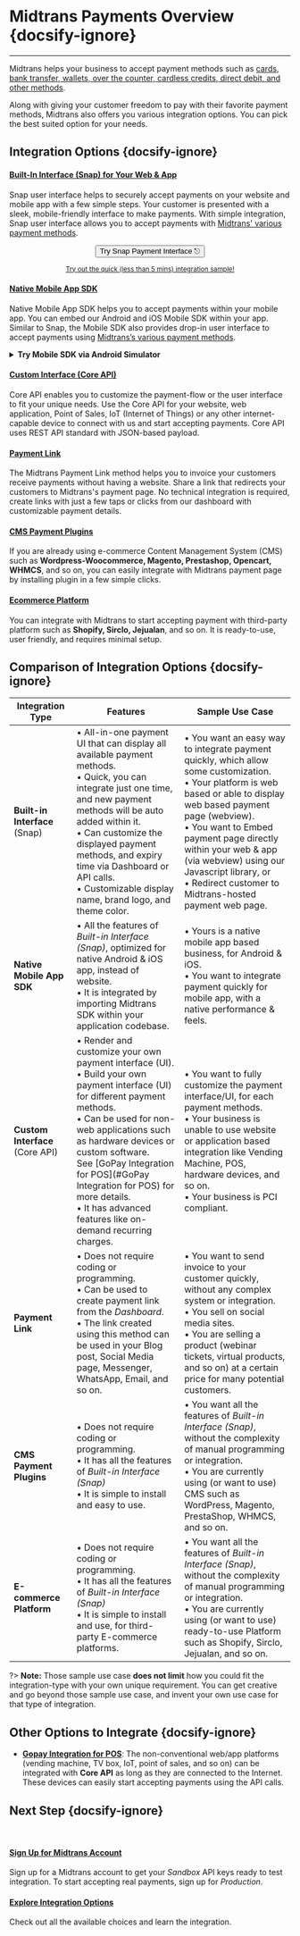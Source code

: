 # Midtrans Payments Overview {docsify-ignore}
<hr>

Midtrans helps your business to accept payment methods such as [cards, bank transfer, wallets, over the counter, cardless credits, direct debit, and other methods](https://midtrans.com/payments). 

<!-- TODO: put image of all payment methodss icon here? -->
<!-- ![payment methods](https://midtrans.com/assets/images/channels/payment-channels-sprite-v4.png) -->

Along with giving your customer freedom to pay with their favorite payment methods, Midtrans also offers you various integration options. You can pick the best suited option for your needs.

<!-- Decide which is best suited for your needs. Or, if you're looking for integration method [for offline usecases, see here](#other-options). -->

## Integration Options {docsify-ignore}

<div class="my-card">

#### [Built-In Interface (Snap) for Your Web & App](/en/snap/overview.md)
Snap user interface helps to securely accept payments on your website and mobile app with a few simple steps. Your customer is presented with a sleek, mobile-friendly interface to make payments. With simple integration, Snap user interface allows you to accept payments with [Midtrans' various payment methods](https://midtrans.com/payments).
<br> <!-- TODO: use better CORS proxy, cors-anywhere is limited per referrer domain  -->

<p style="text-align: center;">
  <button onclick="
  event.target.innerText = `Processing...`;
  var reqHeaders = new Headers();
  reqHeaders.append('Accept', 'application/json');
  reqHeaders.append('Content-Type', 'application/json');
  reqHeaders.append('Authorization', 'Basic '+btoa('SB-Mid-server-GwUP_WGbJPXsDzsNEBRs8IYA:'));
  var reqOpts = {
    method: 'POST',
    headers: reqHeaders,
    body: JSON.stringify({
      'transaction_details':{
        'order_id':'demo-docs-main-'+Math.round((new Date()).getTime()/1),
        'gross_amount':10000
      },
      'credit_card':{
        'secure':true
      }
    })
  };
  fetch('https://cors-anywhere.herokuapp.com/https://app.sandbox.midtrans.com/snap/v1/transactions', reqOpts)
    .then(res=>res.json())
    .then(res=>{
      let snapToken = res.token;
      snap.pay(snapToken,{
        onSuccess: function(res){ console.log('Snap result:',res) },
        onPending: function(res){ console.log('Snap result:',res) },
        onError: function(res){ console.log('Snap result:',res) },
      });
    })
    .catch( e=>{ console.error(e); window.open('https://demo.midtrans.com', '_blank'); } )
    .finally( e=>{ event.target.innerText = `Pay with Snap ⎋` })
  " class="my-btn">Try Snap Payment Interface ⎋</button>
</p>
<div style="text-align: center;">

<sup>[Try out the quick (less than 5 mins) integration sample!](/en/snap/interactive-demo.md)</sup>
</div>
</div>

<div class="my-card">

#### [Native Mobile App SDK](https://mobile-docs.midtrans.com)
Native Mobile App SDK helps you to accept payments within your mobile app. You can embed our Android and iOS Mobile SDK within your app. Similar to Snap, the Mobile SDK also provides drop-in user interface to accept payments using [Midtrans’s various payment methods](https://midtrans.com/payments).
<details>
<summary><b>Try Mobile SDK via Android Simulator</b></summary>
<article>
<div style="text-align: center;">
<iframe src="https://appetize.io/embed/9r0b89zu862f8eu1ukd0ecpgxc?device=nexus5&scale=75&orientation=portrait&osVersion=8.1"width="300px" height="600px" frameborder="0" scrolling="no"></iframe>
</div>
</article>
</details>
</div>

<div class="my-card">

#### [Custom Interface (Core API)](/en/core-api/overview.md)
Core API enables you to customize the payment-flow or the user interface to fit your unique needs. Use the Core API for your website, web application, Point of Sales, IoT (Internet of Things) or any other internet-capable device to connect with us and start accepting payments. Core API uses REST API standard with JSON-based payload.
</div>

<div class="my-card">

#### [Payment Link](/en/payment-link/overview.md)
The Midtrans Payment Link method helps you to invoice your customers receive payments without having a website. Share a link that redirects your customers to Midtrans's payment page. No technical integration is required, create links with just a few taps or clicks from our dashboard with customizable payment details.
</div>

<div class="my-card">

#### [CMS Payment Plugins](/en/snap/with-plugins.md)
If you are already using e-commerce Content Management System (CMS) such as **Wordpress-Woocommerce, Magento, Prestashop, Opencart, WHMCS**, and so on, you can easily integrate with Midtrans payment page by installing plugin in a few simple clicks. 
</div>

<div class="my-card">

#### [Ecommerce Platform](/en/snap/platform/overview.md)
You can integrate with Midtrans to start accepting payment with third-party platform such as **Shopify, Sirclo, Jejualan**, and so on. It is ready-to-use, user friendly, and requires minimal setup. 
</div>

## Comparison of Integration Options {docsify-ignore}

| Integration Type | Features | Sample Use Case |
| --- | --- | --- |
| **Built-in Interface** (Snap) | • All-in-one payment UI that can display all available payment methods. <br/>• Quick, you can integrate just one time, and new payment methods will be auto added within it. <br/>• Can customize the displayed payment methods, and expiry time via Dashboard or API calls. <br/>• Customizable display name, brand logo, and theme color. | • You want an easy way to integrate payment quickly, which allow some customization. <br>• Your platform is web based or able to display web based payment page (webview). <br>• You want to Embed payment page directly within your web & app (via webview) using our Javascript library, or <br>• Redirect customer to Midtrans-hosted payment web page. |
| **Native Mobile App SDK** | • All the features of *Built-in Interface (Snap)*, optimized for native Android & iOS app, instead of website. <br/>• It is integrated by importing Midtrans SDK within your application codebase. | • Yours is a native mobile app based business, for Android & iOS. <br/>• You want to integrate payment quickly for mobile app, with a native performance & feels. |
| **Custom Interface** (Core API) | • Render and customize your own payment interface (UI).<br/> • Build your own payment interface (UI) for different payment methods. <br/>• Can be used for non-web applications such as hardware devices or custom software. <br />See [GoPay Integration for POS](#GoPay Integration for POS) for more details.<br/>• It has advanced features like on-demand recurring charges. | • You want to fully customize the payment interface/UI, for each payment methods. <br/>• Your business is unable to use website or application based integration like Vending Machine, POS, hardware devices, and so on. <br/>• Your business is PCI compliant. |
| **Payment Link** | • Does not require coding or programming.<br/>• Can be used to create payment link from the  *Dashboard*. <br/> • The link created using this method can be used in your Blog post, Social Media page, Messenger, WhatsApp, Email, and so on. | • You want to send invoice to your customer quickly, without any complex system or integration. <br/>• You sell on social media sites. <br/>• You are selling a product <!--or service--> (webinar tickets, virtual products, and so on) at a certain price for many potential customers. |
| **CMS Payment Plugins** | • Does not require coding or programming.<br/>• It has all the features of *Built-in Interface (Snap)*<br/>• It is simple to install and easy to use. | • You want all the features of  *Built-in Interface (Snap)*, without the complexity of manual programming or integration.<br/>• You are currently using (or want to use) CMS such as WordPress, Magento, PrestaShop, WHMCS, and so on. |
| **E-commerce Platform** | • Does not require coding or programming.<br/>• It has all the features of *Built-in Interface (Snap)*<br/>• It is simple to install and use, for third-party E-commerce platforms. | • You want all the features of  *Built-in Interface (Snap)*, without the complexity of manual programming or integration.<br/>• You are currently using (or want to use) ready-to-use Platform such as Shopify, Sirclo, Jejualan, and so on. |

?> **Note:** Those sample use case **does not limit** how you could fit the integration-type with your own unique requirement. You can get creative and go beyond those sample use case, and invent your own use case for that type of integration.

## Other Options to Integrate {docsify-ignore}
- [**Gopay Integration for POS**](https://midtrans-advanced-faq.netlify.com/#/partner-gopay-pos): The non-conventional web/app platforms (vending machine, TV box, IoT, point of sales, and so on) can be integrated with **Core API** as long as they are connected to the Internet. 
  These devices can easily start accepting payments using the API calls.

## Next Step {docsify-ignore}
<br>

<div class="my-card">

#### [Sign Up for Midtrans Account](/en/midtrans-account/overview.md)
Sign up for a Midtrans account to get your *Sandbox* API keys ready to test integration. To start accepting real payments, sign up for *Production*.
</div>

<div class="my-card">

#### [Explore Integration Options](#choose-integration-options)
Check out all the available choices and learn the integration.
</div>